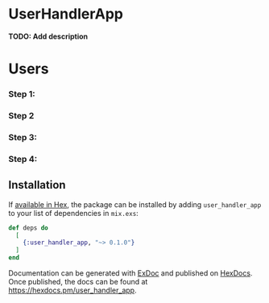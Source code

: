 # UserHandlerApp

**TODO: Add description**

# Users

<!-- We are going to create a simple `User` module which has a number of stored users and then we will add functionality to list, find and filter the users. -->

### Step 1:

<!-- Store 10 random users in a module attribute.
Each user should have: id, name, email


 age, created_at (time), and deleted (boolean). -->

### Step 2

<!-- 

Add functionality to:

- List all users 
- Find a user by id 
- Find a user by email 

-->

### Step 3:

<!-- 

- Allow limiting the number of users returned     [X]
- Enable filtering of users by age                [X]
- Enable filtering of users by deleted status     [X]
- Allow sorting of users by age                   [X]
- Allow sorting of users by created_at            [X]
- Allow sorting of users by name                  [X]
-->

### Step 4:     

<!-- - Add a search functionality that enables searching for a user by email. It should be possible to search using only a part of the email. -->

## Installation

If [available in Hex](https://hex.pm/docs/publish), the package can be installed
by adding `user_handler_app` to your list of dependencies in `mix.exs`:

```elixir
def deps do
  [
    {:user_handler_app, "~> 0.1.0"}
  ]
end
```

Documentation can be generated with [ExDoc](https://github.com/elixir-lang/ex_doc)
and published on [HexDocs](https://hexdocs.pm). Once published, the docs can
be found at <https://hexdocs.pm/user_handler_app>.

